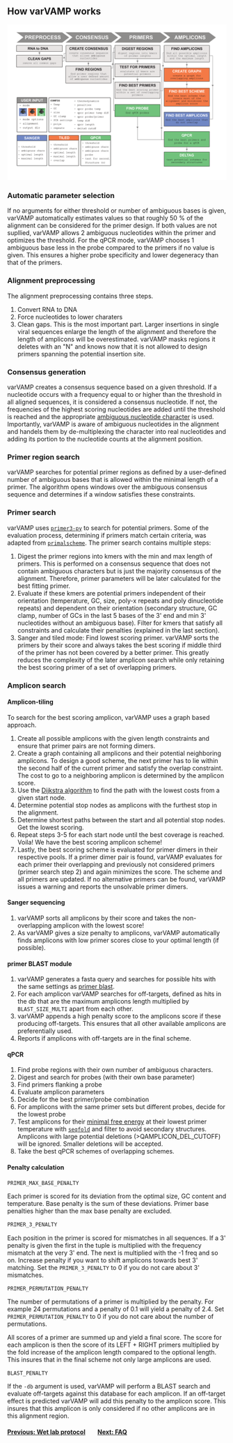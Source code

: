 ## How varVAMP works


<img src="./workflow.png" alt="varVAMP logo" />


### Automatic parameter selection
If no arguments for either threshold or number of ambiguous bases is given, varVAMP automatically estimates values so that roughly 50 % of the alignment can be considered for the primer design. If both values are not supllied, varVAMP allows 2 ambiguous nucleotides within the primer and optimizes the threshold. For the qPCR mode, varVAMP chooses 1 ambiguous base less in the probe compared to the primers if no value is given. This ensures a higher probe specificity and lower degeneracy than that of the primers.

### Alignment preprocessing
The alignment preprocessing contains three steps.
1. Convert RNA to DNA
2. Force nucleotides to lower charaters
3. Clean gaps. This is the most important part. Larger insertions in single viral sequences enlarge the length of the alignment and therefore the length of amplicons will be overestimated. varVAMP masks regions it deletes with an "N" and knows now that it is not allowed to design primers spanning the potential insertion site.

### Consensus generation
varVAMP creates a consensus sequence based on a given threshold. If a nucleotide occurs with a frequency equal to or higher than the threshold in all aligned sequences, it is considered a consensus nucleotide. If not, the frequencies of the highest scoring nucleotides are added until the threshold is reached and the appropriate [ambiguous nucleotide character](https://www.bioinformatics.org/sms/iupac.html) is used. Importantly, varVAMP is aware of ambiguous nucleotides in the alignment and handels them by de-multiplexing the character into real nucleotides and adding its portion to the nucleotide counts at the alignment position.

### Primer region search
varVAMP searches for potential primer regions as defined by a user-defined number of ambiguous bases that is allowed within the minimal length of a primer. The algorithm opens windows over the ambiguous consensus sequence and determines if a window satisfies these constraints.

### Primer search
varVAMP uses [`primer3-py`](https://pypi.org/project/primer3-py/) to search for potential primers. Some of the evaluation process, determining if primers match certain criteria, was adapted from [`primalscheme`](www.github.com/aresti/primalscheme). The primer search contains multiple steps:
1. Digest the primer regions into kmers with the min and max length of primers. This is performed on a consensus sequence that does not contain ambiguous characters but is just the majority consensus of the alignment. Therefore, primer parameters will be later calculated for the best fitting primer.
2. Evaluate if these kmers are potential primers independent of their orientation (temperature, GC, size, poly-x repeats and poly dinucleotide repeats) and dependent on their orientation (secondary structure, GC clamp, number of GCs in the last 5 bases of the 3' end and min 3' nucleotides without an ambiguous base). Filter for kmers that satisfy all constraints and calculate their penalties (explained in the last section).
3. Sanger and tiled mode: Find lowest scoring primer. varVAMP sorts the primers by their score and always takes the best scoring if middle third of the primer has not been covered by a better primer. This greatly reduces the complexity of the later amplicon search while only retaining the best scoring primer of a set of overlapping primers.

### Amplicon search

#### Amplicon-tiling
To search for the best scoring amplicon, varVAMP uses a graph based approach.
1. Create all possible amplicons with the given length constraints and ensure that primer pairs are not forming dimers.
2. Create a graph containing all amplicons and their potential neighboring amplicons. To design a good scheme, the next primer has to lie within the second half of the current primer and satisfy the overlap constraint. The cost to go to a neighboring amplicon is determined by the amplicon score.
3. Use the [Dijkstra algorithm](https://en.wikipedia.org/wiki/Dijkstra%27s_algorithm) to find the path with the lowest costs from a given start node.
4. Determine potential stop nodes as amplicons with the furthest stop in the alignment.
5. Determine shortest paths between the start and all potential stop nodes. Get the lowest scoring.
6. Repeat steps 3-5 for each start node until the best coverage is reached. Voila! We have the best scoring amplicon scheme!
7. Lastly, the best scoring scheme is evaluated for primer dimers in their respective pools. If a primer dimer pair is found, varVAMP evaluates for each primer their overlapping and previously not considered primers (primer search step 2) and again minimizes the score. The scheme and all primers are updated. If no alternative primers can be found, varVAMP issues a warning and reports the unsolvable primer dimers.

#### Sanger sequencing
1. varVAMP sorts all amplicons by their score and takes the non-overlapping amplicon with the lowest score!
2. As varVAMP gives a size penalty to amplicons, varVAMP automatically finds amplicons with low primer scores close to your optimal length (if possible).

#### primer BLAST module
1. varVAMP generates a fasta query and searches for possible hits with the same settings as [primer blast](https://bmcbioinformatics.biomedcentral.com/articles/10.1186/1471-2105-13-134).
2. For each amplicon varVAMP searches for off-targets, defined as hits in the db that are the maximum amplicons length multiplied by `BLAST_SIZE_MULTI` apart from each other.
3. varVAMP appends a high penalty score to the amplicons score if these producing off-targets. This ensures that all other available amplicons are preferentially used.
4. Reports if amplicons with off-targets are in the final scheme.

#### qPCR
1. Find probe regions with their own number of ambiguous characters.
2. Digest and search for probes (with their own base parameter)
3. Find primers flanking a probe
4. Evaluate amplicon parameters
5. Decide for the best primer/probe combination
6. For amplicons with the same primer sets but different probes, decide for the lowest probe
7. Test amplicons for their [minimal free energy](https://en.wikipedia.org/wiki/Gibbs_free_energy) at their lowest primer temperature with [`seqfold`](https://github.com/Lattice-Automation/seqfold) and filter to avoid secondary structures. Amplicons with large potential deletions (>QAMPLICON_DEL_CUTOFF) will be ignored. Smaller deletions will be accepted.
8. Take the best qPCR schemes of overlapping schemes.

#### Penalty calculation

```python
PRIMER_MAX_BASE_PENALTY
```
Each primer is scored for its deviation from the optimal size, GC content and temperature. Base penalty is the sum of these deviations. Primer base penalties higher than the max base penalty are excluded.

```python
PRIMER_3_PENALTY
```
Each position in the primer is scored for mismatches in all sequences. If a 3' penalty is given the first in the tuple is multiplied with the frequency mismatch at the very 3' end. The next is multiplied with the -1 freq and so on. Increase penalty if you want to shift amplicons towards best 3' matching. Set the `PRIMER_3_PENALTY` to 0 if you do not care about 3' mismatches.

```python3
PRIMER_PERMUTATION_PENALTY
```
The number of permutations of a primer is multiplied by the penalty. For example 24 permutations and a penalty of 0.1 will yield a penalty of 2.4. Set `PRIMER_PERMUTATION_PENALTY` to 0 if you do not care about the number of permutations.

All scores of a primer are summed up and yield a final score. The score for each amplicon is then the score of its LEFT + RIGHT primers multiplied by the fold increase of the amplicon length compared to the optional length. This insures that in the final scheme not only large amplicons are used.

```python3
BLAST_PENALTY
```

If the `-db` argument is used, varVAMP will perform a BLAST search and evaluate off-targets against this database for each amplicon. If an off-target effect is predicted varVAMP will add this penalty to the amplicon score. This insures that this amplicon is only considered if no other amplicons are in this alignment region.

#### [Previous: Wet lab protocol](./wet_lab_protocol.md)&emsp;&emsp;[Next: FAQ](./FAQ.md)
